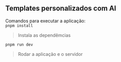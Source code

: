 ## Templates personalizados com AI

Comandos para executar a aplicação:
<br>
`
pnpm install
`
> Instala as dependêmcias

`
pnpm run dev
`

> Rodar a aplicação e o servidor
